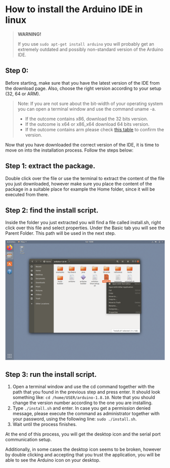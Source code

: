 # How to install the Arduino IDE in linux

> **WARNING!**
>
> If you use `sudo apt-get install arduino`  you will probably get an extremely outdated and possibly non-standard version of the Arduino IDE.

## Step 0:

Before starting, make sure that you have the latest version of the IDE from the download page. Also, choose the right version according to your setup (32, 64 or ARM).

> Note: If you are not sure about the bit-width of your operating system you can open a terminal window and use the command uname -a.
> * If the outcome contains x86, download the 32 bits version.
> * If the outcome is x64 or x86_x64 download 64 bits version.
> * If the outcome contains arm please check [this table](https://en.wikipedia.org/wiki/ARM_architecture#Cores) to confirm the version.

Now that you have downloaded the correct version of the IDE, it is time to move on into the installation process. Follow the steps below:

## Step 1: extract the package.

 Double click over the file or use the terminal to extract the content of the file you just downloaded, however make sure you place the content of the package in a suitable place for example the Home folder, since it will be executed from there.

## Step 2: find the install script.

Inside the folder you just extracted you will find a file called install.sh, right click over this file and select properties. Under the Basic tab you will see the Parent Folder. This path will be used in the next step.

![IDE folder](/assets/img/software/installation/IDE-Linux1.png)

## Step 3: run the install script.

1. Open a terminal window and use the cd command together with the path that you found in the previous step and press enter. It should look something like:
   `cd /home/USER/arduino-1.8.10`. Note that you should change the version number according to the one you are installing.
2. Type `./install.sh` and enter. In case you get a permission denied message, please execute the command as administrator together with your password, using the following line: `sudo ./install.sh`.
3. Wait until the process finishes.


At the end of this process, you will get the desktop icon and the serial port communication setup.

Additionally, in some cases the desktop icon seems to be broken, however by double clicking and accepting that you trust the application, you will be able to see the Arduino icon on your desktop.
